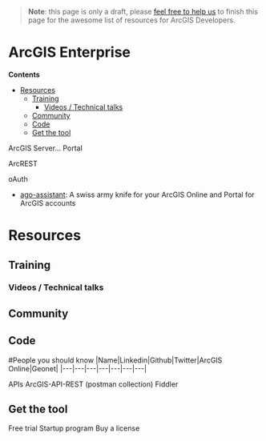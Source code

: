 > **Note**: this page is only a draft, please [feel free to help us](https://github.com/hhkaos/awesome-arcgis#contributions) to finish this page for the awesome list of resources for ArcGIS Developers.

# ArcGIS Enterprise
<!-- START doctoc generated TOC please keep comment here to allow auto update -->
<!-- DON'T EDIT THIS SECTION, INSTEAD RE-RUN doctoc TO UPDATE -->
**Contents**

- [Resources](#resources)
  - [Training](#training)
    - [Videos / Technical talks](#videos--technical-talks)
  - [Community](#community)
  - [Code](#code)
  - [Get the tool](#get-the-tool)

<!-- END doctoc generated TOC please keep comment here to allow auto update -->

ArcGIS Server...
Portal

ArcREST

oAuth

* [ago-assistant](https://github.com/Esri/ago-assistant): A swiss army knife for your ArcGIS Online and Portal for ArcGIS accounts

# Resources
## Training
### Videos / Technical talks
## Community
## Code

#People you should know
|Name|Linkedin|Github|Twitter|ArcGIS Online|Geonet|
|---|---|---|---|---|---|---|


APIs
ArcGIS-API-REST (postman collection)
Fiddler

## Get the tool

Free trial
Startup program
Buy a license
